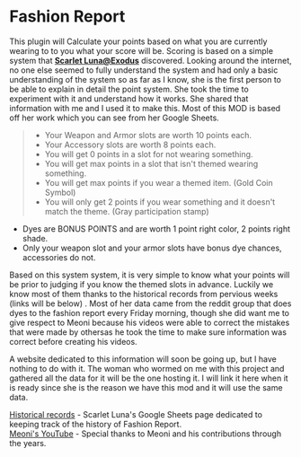 # Fashion Report

This plugin will Calculate your points based on what you are currently wearing to to you what your score will be. Scoring is based on a simple system that <b>[Scarlet Luna@Exodus](https://na.finalfantasyxiv.com/lodestone/character/42275509/)</b> discovered. Looking around the internet, no one else seemed to fully understand the system and had only a basic understanding of the system so as far as I know, she is the first person to be able to explain in detail the point system. She took the time to experiment with it and understand how it works. She shared that information with me and I used it to make this. Most of this MOD is based off her work which you can see from her Google Sheets.


>- Your Weapon and Armor slots are worth 10 points each.<br>
>- Your Accessory slots are worth 8 points each.<br>
>- You will get 0 points in a slot for not wearing something.<br>
>- You will get max points in a slot that isn't themed wearing something.<br>
>- You will get max points if you wear a themed item. (Gold Coin Symbol)<br>
>- You will only get 2 points if you wear something and it doesn't match the theme. (Gray participation stamp)

* Dyes are BONUS POINTS and are worth 1 point right color, 2 points right shade.
* Only your weapon slot and your armor slots have bonus dye chances, accessories do not.

Based on this system system, it is very simple to know what your points will be prior to judging if you know the themed slots in advance. Luckily we know most of them thanks to the historical records from pervious weeks (links will be below) . Most of her data came from the reddit group that does dyes to the fashion report every Friday morning, though she did want me to give respect to Meoni because his videos were able to correct the mistakes that were made by othersas he took the time to make sure information was correct before creating his videos.

A website dedicated to this information will soon be going up, but I have nothing to do with it. The woman who wormed on me with this project and gathered all the data for it will be the one hosting it. I will link it here when it is ready since she is the reason we have this mod and it will use the same data.


[Historical records](https://docs.google.com/spreadsheets/d/15O455rqMTFVuIdszKkVcBDxJF2mXKQ189_SOrjqfBOs/edit?usp=sharing) - Scarlet Luna's Google Sheets page dedicated to keeping track of the history of Fashion Report.<br>
[Meoni's YouTube](https://www.youtube.com/@Meoni1) - Special thanks to Meoni and his contributions through the years.

